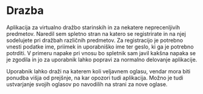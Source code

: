 # Drazba
Aplikacija za virtualno dražbo starinskih in za nekatere neprecenljivih predmetov. Naredil sem spletno stran na katero se registrirate in na njej sodelujete pri dražbah različnih predmetov. Za registracijo je potrebno vnesti podatke ime, priimek in uporabniško ime ter geslo, ki ga je potrebno potrditi. V primeru napake pri vnosu bo spletnik sam javil kakšna napaka se je zgodila in jo za uporabnik lahko popravi za normalno delovanje aplikacije.

Uporabnik lahko draži na katerem koli veljavnem oglasu, vendar mora biti ponudba višja od prejšnje, na kar opozori tudi aplikacija. Možno je tudi ustvarjanje svojih oglasov po navodilih na strani za nove oglase. 
